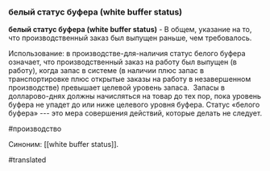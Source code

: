 ### белый статус буфера (white buffer status)

**белый статус буфера (white buffer status)** - В общем, указание на то, что производственный заказ был выпущен раньше, чем требовалось.

Использование: в производстве-для-наличия статус белого буфера означает, что производственный заказ на работу был выпущен (в работу), когда запас в системе (в наличии плюс запас в транспортировке плюс открытые заказы на работу в незавершенном производстве) превышает целевой уровень запаса.  Запасы в долларово-днях должны начисляться на товар до тех пор, пока уровень буфера не упадет до или ниже целевого уровня буфера. Статус «белого буфера» --- это мера совершения действий, которые делать не следует.

#производство

Синоним: [[white buffer status]].

#translated
